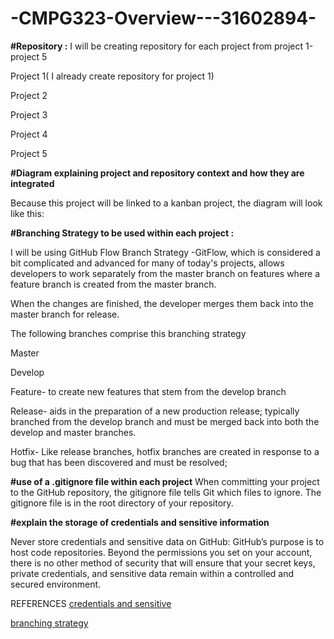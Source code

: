 # -CMPG323-Overview---31602894-

**#Repository :**
I will be creating  repository for each project from project 1-project 5

Project 1( I already create repository for project 1)

Project 2

Project 3

Project 4

Project 5

**#Diagram explaining project and repository context and how they are integrated**

Because this project will be linked to a kanban project, the diagram will look like this:





**#Branching Strategy to be used within each project :**

I will be using GitHub Flow Branch Strategy -GitFlow, which is considered a bit complicated and advanced for many of today's projects, allows developers to work separately from the master branch on features where a feature branch is created from the master branch.

When the changes are finished, the developer merges them back into the master branch for release.

The following branches comprise this branching strategy

Master

Develop

Feature- to create new features that stem from the develop branch

Release- aids in the preparation of a new production release; typically branched from the develop branch and must be merged back into both the develop and master branches.

Hotfix- Like release branches, hotfix branches are created in response to a bug that has been discovered and must be resolved;

 **#use of a .gitignore file within each project**
When committing your project to the GitHub repository, the gitignore file tells Git which files to ignore. The gitignore file is in the root directory of your repository.

**#explain the storage of credentials and sensitive information**

Never store credentials and sensitive data on GitHub:
GitHub’s purpose is to host code repositories. Beyond the permissions you set on your account, there is no other method of security that will ensure that your secret keys, private credentials, and sensitive data remain within a controlled and secured environment.
 
REFERENCES
[credentials and sensitive ](https://spectralops.io/resources/how-to-choose-a-secret-scanning-solution-to-protect-credentials-in-your-code/)

[branching strategy](https://www.flagship.io/git-branching-strategies/)
 
